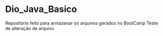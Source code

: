 # Dio_Java_Basico
Repositório feito para armazenar os arquivos gerados no BootCamp 
Teste de alteração de arquivo